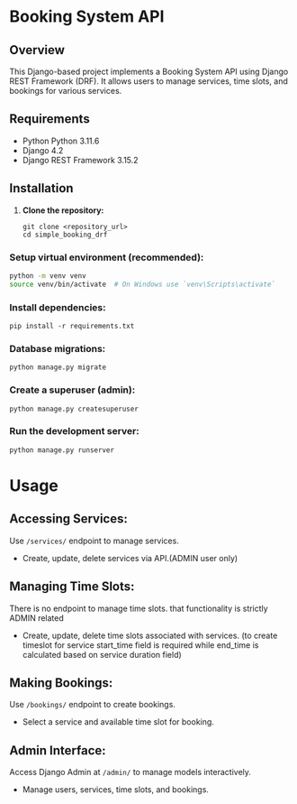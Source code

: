 # Booking System API

## Overview

This Django-based project implements a Booking System API using Django REST Framework (DRF). It allows users to manage services, time slots, and bookings for various services.

## Requirements

- Python Python 3.11.6
- Django 4.2
- Django REST Framework 3.15.2

## Installation

1. **Clone the repository:**

   ```
   git clone <repository_url>
   cd simple_booking_drf
   ```

### Setup virtual environment (recommended):

```bash
python -m venv venv
source venv/bin/activate  # On Windows use `venv\Scripts\activate`
```

### Install dependencies:

```
pip install -r requirements.txt
```

### Database migrations:

```
python manage.py migrate
```

### Create a superuser (admin):

```
python manage.py createsuperuser
```

### Run the development server:

```
python manage.py runserver

```

# Usage

## Accessing Services:

Use `/services/` endpoint to manage services.

- Create, update, delete services via API.(ADMIN user only)

## Managing Time Slots:

There is no endpoint to manage time slots.
that functionality is strictly ADMIN related

- Create, update, delete time slots associated with services.
  (to create timeslot for service start_time field is required while
  end_time is calculated based on service duration field)

## Making Bookings:

Use `/bookings/` endpoint to create bookings.

- Select a service and available time slot for booking.

## Admin Interface:

Access Django Admin at `/admin/` to manage models interactively.

- Manage users, services, time slots, and bookings.
